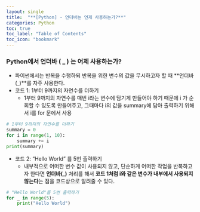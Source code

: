 ```yaml
---
layout: single
title:  "**[Python] - 언더바는 언제 사용하는가?**"
categories: Python
toc: true
toc_label: "Table of Contents"
toc_icon: "bookmark"
---
```


### Python에서 언더바 ( _ ) 는 어제 사용하는가?

- 파이썬에서는 반복을 수행하되 반복을 위한 변수의 값을 무시하고자 할 때 **언더바(_)**를 자주 사용한다.
- 코드 1: 1부터 9까지의 자연수를 더하기
  - 1부터 9까지의 자연수를 매번 i라는 변수에 담기게 만들어야 하기 때문에 i 가 순회할 수 있도록 만들어주고, 그때마다 i의 값을 summary에 담아 출력하기 위해서 i를 for 문에서 사용

```python
# 1부터 9까지의 자연수를 더하기
summary = 0
for i in range(1, 10):
	summary += i
print(summary)
```

- 코드 2: “Hello World” 를 5번 출력하기
  - 내부적으로 어떠한 변수 값이 사용되지 않고, 단순하게 어떠한 작업을 반복하고자 한다면 **언더바(_)** 처리를 해서 **코드 1처럼 i와 같은 변수가 내부에서 사용되지 않는다**는 점을 코드상으로 알려줄 수 있다.

```python
# "Hello World"를 5번 출력하기
for _ in range(5):
	print("Hello World")
```